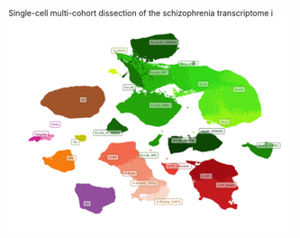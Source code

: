 Single-cell multi-cohort dissection of the schizophrenia transcriptome
i
![ACTIONet](results/figures/ACTIONet_annotated.png)
